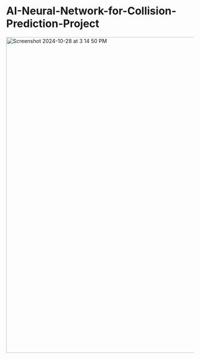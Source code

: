 # AI-Neural-Network-for-Collision-Prediction-Project
<img width="846" alt="Screenshot 2024-10-28 at 3 14 50 PM" src="https://github.com/user-attachments/assets/7c439a7c-17b9-405a-b024-2b36630a178e">
